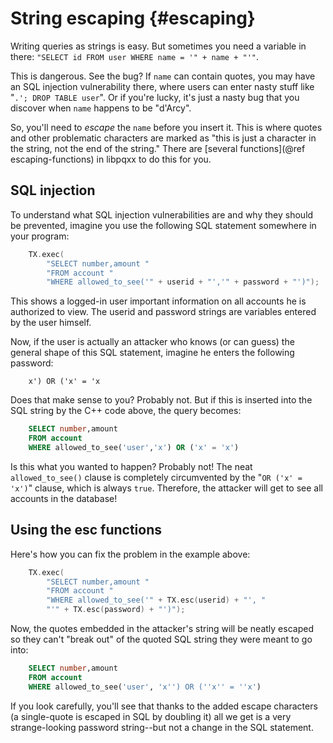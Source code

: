 String escaping                      {#escaping}
===============

Writing queries as strings is easy.  But sometimes you need a variable in
there: `"SELECT id FROM user WHERE name = '" + name + "'"`.

This is dangerous.  See the bug?  If `name` can contain quotes, you may have
an SQL injection vulnerability there, where users can enter nasty stuff like
"`.'; DROP TABLE user`".  Or if you're lucky, it's just a nasty bug that you
discover when `name` happens to be "d'Arcy".

So, you'll need to _escape_ the `name` before you insert it.  This is where
quotes and other problematic characters are marked as "this is just a character
in the string, not the end of the string."  There are
[several functions](@ref escaping-functions) in libpqxx to do this for you.


SQL injection
-------------

To understand what SQL injection vulnerabilities are and why they should be
prevented, imagine you use the following SQL statement somewhere in your
program:

```cxx
    TX.exec(
        "SELECT number,amount "
        "FROM account "
        "WHERE allowed_to_see('" + userid + "','" + password + "')");
```

This shows a logged-in user important information on all accounts he is
authorized to view.  The userid and password strings are variables entered
by the user himself.

Now, if the user is actually an attacker who knows (or can guess) the
general shape of this SQL statement, imagine he enters the following
password:

```
    x') OR ('x' = 'x
```

Does that make sense to you?  Probably not.  But if this is inserted into
the SQL string by the C++ code above, the query becomes:

```sql
    SELECT number,amount
    FROM account
    WHERE allowed_to_see('user','x') OR ('x' = 'x')
```

Is this what you wanted to happen?  Probably not!  The neat `allowed_to_see()`
clause is completely circumvented by the "`OR ('x' = 'x')`" clause, which is
always `true`.  Therefore, the attacker will get to see all accounts in the
database!


Using the esc functions
-----------------------

Here's how you can fix the problem in the example above:

```cxx
    TX.exec(
        "SELECT number,amount "
        "FROM account "
        "WHERE allowed_to_see('" + TX.esc(userid) + "', "
        "'" + TX.esc(password) + "')");
```

Now, the quotes embedded in the attacker's string will be neatly escaped so
they can't "break out" of the quoted SQL string they were meant to go into:

```sql
    SELECT number,amount
    FROM account
    WHERE allowed_to_see('user', 'x'') OR (''x'' = ''x')
```

If you look carefully, you'll see that thanks to the added escape characters
(a single-quote is escaped in SQL by doubling it) all we get is a very
strange-looking password string--but not a change in the SQL statement.

